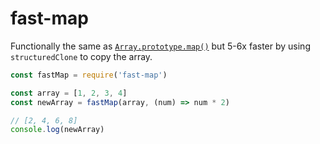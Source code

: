# fast-map

Functionally the same as [`Array.prototype.map()`](https://developer.mozilla.org/en-US/docs/Web/JavaScript/Reference/Global_Objects/Array/map) but 5-6x faster by using `structuredClone` to copy the array.

```javascript
const fastMap = require('fast-map')

const array = [1, 2, 3, 4]
const newArray = fastMap(array, (num) => num * 2)

// [2, 4, 6, 8]
console.log(newArray)
```
